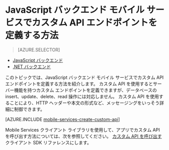<properties
    pageTitle="JavaScript バックエンド モバイル サービスでカスタム API を定義する方法 | Azure Mobile Services"
    description="JavaScript バックエンド モバイル サービスでカスタム API エンドポイントを定義する方法について説明します。"
    services="mobile-services"
    documentationCenter=""
    authors="ggailey777"
    manager="dwrede"
    editor=""/>

<tags
    ms.service="mobile-services"
    ms.workload="mobile"
    ms.tgt_pltfrm="mobile-multiple"
    ms.devlang="javascript"
    ms.topic="article"
    ms.date="12/07/2015"
    ms.author="glenga"/>


# JavaScript バックエンド モバイル サービスでカスタム API エンドポイントを定義する方法

> [AZURE.SELECTOR]
- [JavaScript バックエンド](./mobile-services-javascript-backend-define-custom-api.md)
- [.NET バックエンド](./mobile-services-dotnet-backend-define-custom-api.md)

このトピックでは、JavaScript バックエンド モバイル サービスでカスタム API エンドポイントを定義する方法を紹介します。 カスタム API を使用するとサーバー機能を持つカスタム エンドポイントを定義できますが、データベースの insert、update、delete、read 操作には対応しません。 カスタム API を使用することにより、HTTP ヘッダーや本文の形式など、メッセージングをいっそう詳細に制御できます。

[AZURE.INCLUDE [mobile-services-create-custom-api](../../includes/mobile-services-create-custom-api.md)]

Mobile Services クライアント ライブラリを使用して、アプリでカスタム API を呼び出す方法については、次を参照してください。 [カスタム API を呼び出す](mobile-services-windows-dotnet-how-to-use-client-library.md#custom-api) クライアント SDK リファレンスにします。


<!-- Anchors. -->

<!-- Images. -->

<!-- URLs. -->


